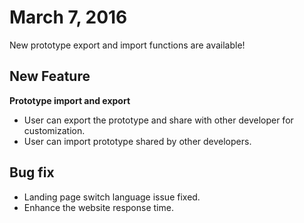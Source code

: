 # March 7, 2016


New prototype export and import functions are available!

## New Feature

**Prototype import and export**

* User can export the prototype and share with other developer for customization.
* User can import prototype shared by other developers.


## Bug fix

* Landing page switch language issue fixed.
* Enhance the website response time.
